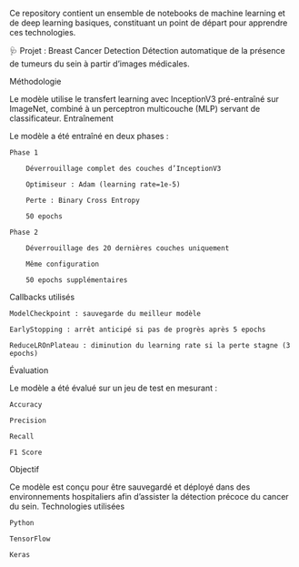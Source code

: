 Ce repository contient un ensemble de notebooks de machine learning et de deep learning basiques, constituant un point de départ pour apprendre ces technologies.


🩺 Projet : Breast Cancer Detection
Détection automatique de la présence de tumeurs du sein à partir d’images médicales.


Méthodologie

Le modèle utilise le transfert learning avec InceptionV3 pré-entraîné sur ImageNet, combiné à un perceptron multicouche (MLP) servant de classificateur.
Entraînement

Le modèle a été entraîné en deux phases :

    Phase 1

        Déverrouillage complet des couches d’InceptionV3

        Optimiseur : Adam (learning rate=1e-5)

        Perte : Binary Cross Entropy

        50 epochs

    Phase 2

        Déverrouillage des 20 dernières couches uniquement

        Même configuration

        50 epochs supplémentaires

Callbacks utilisés

    ModelCheckpoint : sauvegarde du meilleur modèle

    EarlyStopping : arrêt anticipé si pas de progrès après 5 epochs

    ReduceLROnPlateau : diminution du learning rate si la perte stagne (3 epochs)

Évaluation

Le modèle a été évalué sur un jeu de test en mesurant :

    Accuracy

    Precision

    Recall

    F1 Score

Objectif

Ce modèle est conçu pour être sauvegardé et déployé dans des environnements hospitaliers afin d’assister la détection précoce du cancer du sein.
Technologies utilisées

    Python

    TensorFlow

    Keras
